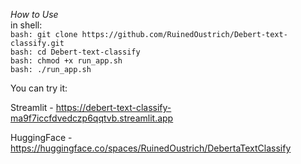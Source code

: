 *How to Use*\
in shell:\
`bash: git clone https://github.com/RuinedOustrich/Debert-text-classify.git`\
`bash: cd Debert-text-classify`\
`bash: chmod +x run_app.sh`\
`bash: ./run_app.sh`

You can try it:

Streamlit - https://debert-text-classify-ma9f7iccfdvedczp6qqtvb.streamlit.app

HuggingFace - https://huggingface.co/spaces/RuinedOustrich/DebertaTextClassify
